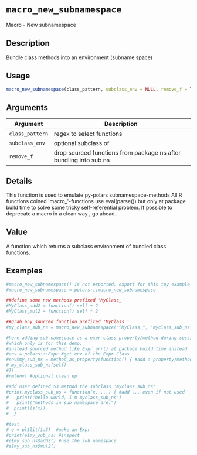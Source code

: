 # `macro_new_subnamespace`

Macro - New subnamespace


## Description

Bundle class methods into an environment (subname space)


## Usage

```r
macro_new_subnamespace(class_pattern, subclass_env = NULL, remove_f = TRUE)
```


## Arguments

Argument      |Description
------------- |----------------
`class_pattern`     |     regex to select functions
`subclass_env`     |     optional subclass of
`remove_f`     |     drop sourced functions from package ns after bundling into sub ns


## Details

This function is used to emulate py-polars subnamespace-methods
 All R functions coined 'macro_'-functions use eval(parse()) but only at package build time
 to solve some tricky self-referential problem. If possible to deprecate a macro in a clean way
 , go ahead.


## Value

A function which returns a subclass environment of bundled class functions.


## Examples

```r
#macro_new_subnamespace() is not exported, export for this toy example
#macro_new_subnamespace = polars:::macro_new_subnamespace

##define some new methods prefixed 'MyClass_'
#MyClass_add2 = function() self + 2
#MyClass_mul2 = function() self * 2

##grab any sourced function prefixed 'MyClass_'
#my_class_sub_ns = macro_new_subnamespace("^MyClass_", "myclass_sub_ns")

#here adding sub-namespace as a expr-class property/method during session-time,
#which only is for this demo.
#instead sourced method like Expr_arr() at package build time instead
#env = polars:::Expr #get env of the Expr Class
#env$my_sub_ns = method_as_property(function() { #add a property/method
# my_class_sub_ns(self)
#})
#rm(env) #optional clean up

#add user defined S3 method the subclass 'myclass_sub_ns'
#print.myclass_sub_ns = function(x, ...) { #add ... even if not used
#   print("hello world, I'm myclass_sub_ns")
#   print("methods in sub namespace are:")
#  print(ls(x))
#  }

#test
# e = pl$lit(1:5)  #make an Expr
#print(e$my_sub_ns) #inspect
#e$my_sub_ns$add2() #use the sub namespace
#e$my_sub_ns$mul2()
```


